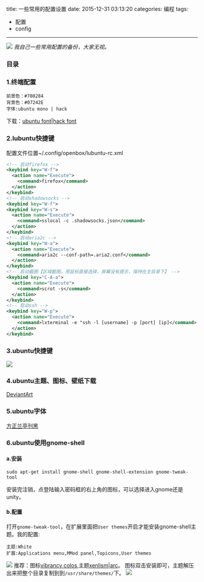 title: 一些常用的配置设置
date: 2015-12-31 03:13:20
categories: 编程
tags:
- 配置
- config
---
![](http://7sbxbm.com1.z0.glb.clouddn.com/programcode.jpg)
*我自己一些常用配置的备份，大家无视。*
<!-- more -->
### 目录
<!-- toc -->
### 1.终端配置
```
前景色：#708284
背景色：#07242E
字体:ubuntu mono | hack
```
下载：[ubuntu font](http://7sbxbm.com1.z0.glb.clouddn.com/programubuntu-font-family-0.83.zip)|[hack font](https://github.com/chrissimpkins/Hack)

### 2.lubuntu快捷键
配置文件位置~/.config/openbox/lubuntu-rc.xml
``` xml
<!-- 启动firefox -->
<keybind key="W-f">
  <action name="Execute">
    <command>firefox</command>
  </action>
</keybind>
<!-- 启动shadowsocks -->
<keybind key="W-f">
<keybind key="W-s">
  <action name="Execute">
    <command>sslocal -c .shadowsocks.json</command>
  </action>
</keybind> 
<!-- 启动aria2c -->
<keybind key="W-a">
  <action name="Execute">
    <command>aria2c --conf-path=.aria2.conf</command>
  </action>
</keybind>
<!-- 启动截图【区域截图，用鼠标直接选择，屏幕没有提示，保持在主目录下】 -->
<keybind key="C-A-a">
  <action name="Execute">
    <command>scrot -s</command>
  </action>
</keybind>
<!-- 启动ssh -->
<keybind key="W-p">
  <action name="Execute">
    <command>lxterminal -e "ssh -l [username] -p [port] [ip]</command>
  </action>
</keybind>
```

### 3.ubuntu快捷键
![](http://7sbxbm.com1.z0.glb.clouddn.com/programubuntukjj.png)
### 4.ubuntu主题、图标、壁纸下载
[DeviantArt](http://www.deviantart.com)
### 5.ubuntu字体
[方正兰亭刊黑](http://7sbxbm.com1.z0.glb.clouddn.com/fzltkh.tar.gz)
### 6.ubuntu使用gnome-shell
#### a.安装
	sudo apt-get install gnome-shell gnome-shell-extension gnome-tweak-tool
安装完注销，点登陆输入密码框的右上角的图标，可以选择进入gnome还是unity。
#### b.配置
打开`gnome-tweak-tool`，在扩展里面把`User themes`开启才能安装gnome-shell主题。我的配置:
```
主题:White
扩展:Applications menu,MMod panel,Topicons,User themes
```
![](http://7sbxbm.com1.z0.glb.clouddn.com/programgnome-shell_extension.png)
推荐：图标[vibrancy colos](http://7sbxbm.com1.z0.glb.clouddn.com/programvibrancy-colors_2.6~wily~Noobslab.com_all.deb),主题[xenlism](http://7sbxbm.com1.z0.glb.clouddn.com/programXenlism-Minimalism.tar.gz)|[arc](https://github.com/horst3180/arc-theme)。
图标双击安装即可，主题解压出来把整个目录复制到到`/usr/share/themes/`下。
![](http://7sbxbm.com1.z0.glb.clouddn.com/programxenlism.png)

